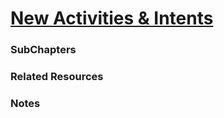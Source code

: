 # [New Activities & Intents](https://www.udacity.com/course/viewer#!/c-ud853/l-1474559101)

### **SubChapters**


### **Related Resources**


### **Notes**

